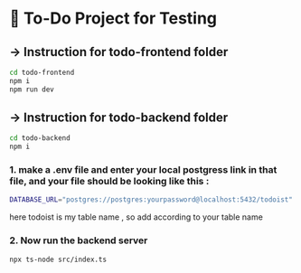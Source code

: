 # 🚀 To-Do Project for Testing

## → Instruction for todo-frontend folder

```bash
cd todo-frontend
npm i
npm run dev
```

## → Instruction for todo-backend folder

```bash
cd todo-backend
npm i
```
### 1. make a .env file and enter your local postgress link in that file, and your file should be looking like this :

```bash
DATABASE_URL="postgres://postgres:yourpassword@localhost:5432/todoist"
```

here todoist is my table name , so add according to your table name

### 2. Now run the backend server 

```bash
npx ts-node src/index.ts
```


